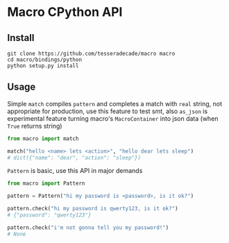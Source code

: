# Macro CPython API

## Install

```shell script
git clone https://github.com/tesseradecade/macro macro
cd macro/bindings/python
python setup.py install
```

## Usage

Simple `match` compiles `pattern` and completes a match with `real` string, not appropriate for production, use this feature to test smt, also `as_json` is experimental feature turning macro's `MacroContainer` into json data (when `True` returns string)

```python
from macro import match

match("hello <name> lets <action>", "hello dear lets sleep")
# dict({"name": "dear", "action": "sleep"})
```

`Pattern` is basic, use this API in major demands

```python
from macro import Pattern

pattern = Pattern("hi my password is <password>, is it ok?")

pattern.check("hi my password is qwerty123, is it ok?")
# {"password": "qwerty123"}

pattern.check("i'm not gonna tell you my password!")
# None
```